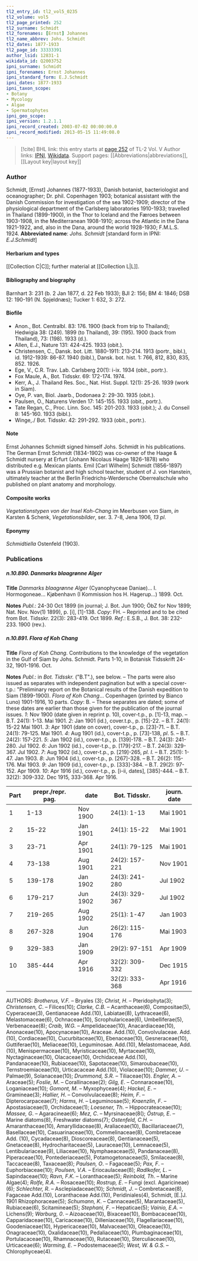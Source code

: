 ```yaml
---
tl2_entry_id: tl2_vol5_0235
tl2_volume: vol5
tl2_page_printed: 252
tl2_surname: Schmidt
tl2_forenames: [Ernst] Johannes
tl2_name_abbrev: Johs. Schmidt
tl2_dates: 1877-1933
tl2_page_id: 33333391
author_lsid: 12831-1
wikidata_id: Q2003752
ipni_surname: Schmidt
ipni_forenames: Ernst Johannes
ipni_standard_form: E.J.Schmidt
ipni_dates: 1877-1933
ipni_taxon_scope: 
- Botany
- Mycology
- Algae
- Spermatophytes
ipni_geo_scope: 
ipni_version: 1.2.1.1
ipni_record_created: 2003-07-02 00:00:00.0
ipni_record_modified: 2013-05-15 11:49:08.0
---
```


> [!cite] BHL link: this entry starts at [page 252](https://www.biodiversitylibrary.org/page/33333391) of TL-2 Vol. V
> Author links: [IPNI](https://www.ipni.org/a/12831-1), [Wikidata](https://www.wikidata.org/wiki/Q2003752). Support pages: [[Abbreviations|abbreviations]], [[Layout key|layout key]]

### Author

Schmidt, \[Ernst\] Johannes (1877-1933), Danish botanist, bacteriologist and oceanographer; Dr. phil. Copenhagen 1903; botanical assistant with the Danish Commission for investigation of the sea 1902-1909; director of the physiological department of the Carlsberg laboratories 1910-1933; travelled in Thailand (1899-1900), in the Thor to Iceland and the Færoes between 1903-1908, in the Mediterranean 1908-1910; across the Atlantic in the Dana 1921-1922, and, also in the Dana, around the world 1928-1930; F.M.L.S. 1924. 
**Abbreviated name**: *Johs. Schmidt* \[standard form in IPNI: *E.J.Schmidt*\]

#### Herbarium and types

[[Collection C|C]]; further material at [[Collection L|L]].

#### Bibliography and biography

Barnhart 3: 231 (b. 2 Jan 1877, d. 22 Feb 1933); BJI 2: 156; BM 4: 1846; DSB 12: 190-191 (N. Spjeldnæs); Tucker 1: 632, 3: 272.

#### Biofile

- Anon., Bot. Centralbl. 83: 176. 1900 (back from trip to Thailand); Hedwigia 38: (249). 1899 (to Thailand), 39: (195). 1900 (back from Thailand), 73: (198). 1933 (d.).
- Allen, E.J., Nature 131: 424-425. 1933 (obit.).
- Christensen, C., Dansk. bot. Litt. 1880-1911: 213-214. 1913 (portr., bibl.), id. 1912-1939: 86-87. 1940 (bibl.), Dansk. bot. hist. 1: 766, 812, 830, 835, 852. 1926.
- Ege, V., C.R. Trav. Lab. Carlsberg 20(1): i-ix. 1934 (obit., portr.).
- Fox Maule, A., Bot. Tidsskr. 69: 172-174. 1974.
- Kerr, A., J. Thailand Res. Soc., Nat. Hist. Suppl. 12(1): 25-26. 1939 (work in Siam).
- Oye, P. van, Biol. Jaarb., Dodonaea 2: 29-30. 1935 (obit.).
- Paulsen, O., Naturens Verden 17: 145-155. 1933 (obit., portr.).
- Tate Regan, C., Proc. Linn. Soc. 145: 201-203. 1933 (obit.); J. du Conseil 8: 145-160. 1933 (bibl.).
- Winge,./ Bot. Tidsskr. 42: 291-292. 1933 (obit., portr.).

#### Note

Ernst Johannes Schmidt signed himself Johs. Schmidt in his publications. The German Ernst Schmidt (1834-1902) was co-owner of the Haage & Schmidt nursery at Erfurt (Johann Nicolaus Haage 1826-1878) who distributed e.g. Mexican plants. Emil \[Carl Wilhelm\] Schmidt (1856-1897) was a Prussian botanist and high school teacher, student of J. von Hanstein, ultimately teacher at the Berlin Friedrichs-Werdersche Oberrealschule who published on plant anatomy and morphology.

#### Composite works

*Vegetationstypen von der Insel Koh-Chang* im Meerbusen von Siam, *in* Karsten & Schenk, *Vegetationsbilder*, ser. 3. 7-8, Jena 1906, *13 pl*.

#### Eponymy

*Schmidtiella* Ostenfeld (1903).

### Publications

##### n.10.890. Danmarks blaagrønne Alger

**Title**
*Danmarks blaagrønne Alger* (Cyanophyceae Daniae)... I. Hormogoneae... Kjøbenhavn (I Kommission hos H. Hagerup...) 1899. Oct.

**Notes**
*Publ*.: 24-30 Oct 1899 (in journal; J. Bot. Jun 1900; ÖbZ for Nov 1899; Nat. Nov. Nov(1) 1899), p. \[i\], \[1\]-138. *Copy*: FH. – Reprinted and to be cited from Bot. Tidsskr. 22(3): 283-419. Oct 1899.
*Ref*.: E.S.B., J. Bot. 38: 232-233. 1900 (rev.).

##### n.10.891. Flora of Koh Chang

**Title**
*Flora of Koh Chang*. Contributions to the knowledge of the vegetation in the Gulf of Siam by Johs. Schmidt. Parts 1-10, in Botanisk Tidsskrift 24-32, 1901-1916. Oct.

**Notes**
*Publ*.: in *Bot. Tidsskr.* ("B.T".), see below. – The parts were also issued as separates with independent pagination but with a special cover-t.p.: "Preliminary report on the Botanical results of the Danish expedition to Siam (1899-1900). *Flora of Koh Chang*... Copenhagen (printed by Bianco Luno) 1901-1916, 10 parts. *Copy*: B. – These separates are dated; some of these dates are earlier than those given for the publication of the journal issues.
*1*: Nov 1900 (date given in reprint p. 10), cover-t.p., p. \[1\]-13, map. – B.T. 24(1): 1-13. Mai 1901.
*2*: Jan 1901 (id.), cover.t.p., p. \[15\]-22. – B.T. 24(1): 15-22 Mai 1901.
*3*: Apr 1901 (date on cover), cover-t.p., p. \[23\]-71. – B.T. 24(1): 79-125. Mai 1901.
*4*: Aug 1901 (id.), cover-t.p., p. \[73\]-138, *pl*. 5. – B.T. 24(2): 157-221.
*5*: Jan 1902 (id.), cover-t.p., p. \[139\]-178. – B.T. 24(3): 241-280. Jul 1902.
*6*: Jun 1902 (id.)., cover-t.p., p. \[179\]-217. – B.T. 24(3): 329-367. Jul 1902.
*7*: Aug 1902 (id.), cover-t.p., p. \[219\]-265, *pl. I.* – B.T. 25(1): 1-47. Jan 1903.
*8*: Jun 1904 (id.), cover-t.p., p. \[267\]-328. – B.T. 26(2): 115-176. Mai 1903.
*9*: Jan 1909 (id.), cover-t.p., p. \[333\]-384. – B.T. 29(2): 97-152. Apr 1909.
*10*: Apr 1916 (id.), cover-t.p., p. \[i-ii, dates\], \[385\]-444. – B.T. 32(2): 309-332. Dec 1915, 333-368. Apr 1916.

|Part	|prepr./repr. pag.	|date	|Bot. Tidsskr.	|journ. date|
|---	|---	|---	|---	|---	|
|1	|1-13	|Nov 1900	|24(1): 1-13	|Mai 1901|
|2	|15-22	|Jan 1901	|24(1): 15-22	|Mai 1901|
|3	|23-71	|Apr 1901	|24(1): 79-125	|Mai 1901|
|4	|73-138	|Aug 1901	|24(2): 157-221	|Nov 1901|
|5	|139-178	|Jan 1902	|24(3): 241-280	|Jul 1902|
|6	|179-217	|Jun 1902	|24(3): 329-367	|Jul 1902|
|7	|219-265	|Aug 1902	|25(1): 1-47	|Jan 1903|
|8	|267-328	|Jun 1904	|26(2): 115-176	|Mai 1903|
|9	|329-383	|Jan 1909	|29(2): 97-151	|Apr 1909|
|10	|385-444	|Apr 1916	|32(2): 309-332	|Dec 1915|
|	|	|	|32(2): 333-368	|Apr 1916|

AUTHORS: *Brotherus, V.F.* – Bryales (3); *Christ, H*. – Pteridophyta(3); *Christensen, C*. – Filices(10); *Clarke, C.B.* – Acanthaceae(6), Compositae(5), Cyperaceae(3), Gentianaceae Add.(10), Labiatae(8), Lythraceae(6), Melastomaceae(6), Ochnaceae(10), Scrophulariceae(6), Umbelliferae(5), Verbenaceae(8); *Craib, W.G.* – Ampelidaceae(10), Anacardiaceae(10), Anonaceae(10), Apocynaceae(10), Araceae. Add.(10), Convolvulaceae. Add.(10), Cordiaceae(10), Cucurbitaceae(10), Ebenaceae(10), Gesneraceae(10), Guttiferae(10), Meliaceae(10), Leguminosae. Add.(10), Melastomaceae, Add.(10), Menispermaceae(10), Myristicaceae(10), Myrtaceae(10), Nyctaginaceae(10), Olacaceae(10), Orchidaceae Add.(10), Pandanaceae(10), Rubiaceae(10), Sapotaceae(10), Simaroubaceae(10), Ternstroemiaceae(10), Urticacaceae Add.(10), Violaceae(10); *Dammer, U*. – Palmae(9), Solanaceae(10); *Drummond, S.R.* – Tiliaceae(10). *Engler, A*. – Araceae(5); *Foslie, M*. – Corallinaceae(2); *Gilg, E*. – Connaraceae(10), Loganiaceae(10); *Gomont, M*. – Myxophyceae(4); *Hackel, E*. – Gramineae(3); *Hallier, H*. – Convolvulaceae(8); *Heim, F*. – Dipterocarpaceae(7); *Harms, H*. – Leguminosae(5); *Kraenzlin, F*. – Apostasiaceae(1), Orchidaceae(1); *Loesener, Th*. – Hippocrateaceae(10); *Massee, G*. – Agaracineae(6); *Mez, C*. – Myrsinaceae(8(); *Östrup, E*. – Marine diatoms(8), Freshwater diatoms(7); *Ostenfeld, C.H.* – Amaranthaceae(10), Amaryllidaceae(8), Araliaceae(10), Bacillariaceae(7), Basellaceae(10), Casuarinaceae(10), Commelinaceae(8), Combretaceae Add. (10), Cycadaceae(8), Dioscoreaceae(8), Gentianaceae(5), Gnetaceae(8), Hydrocharitaceae(5), Lauraceae(10), Lemnaceae(5), Lentibulariaceae(9), Liliaceae(10), Nymphaeaceae(5), Pandanaceae(8), Piperaceae(10), Pontederiaceae(5), Potamogetonaceae(5), Smilaceae(8), Taccaceae(8), Taxaceae(8); *Paulsen, O*. – Fagaceae(5); *Pax, F*. – Euphorbiaceae(10); *Poulsen, V.A.* – Eriocaulaceae(8); *Radlkofer, L*. – Sapindaceae(10); *Ravn, F.K.* – Loranthaceae(5); *Reinbold, Th*. – Marine Algae(4); *Rolfe, R.A.* – Rosaceae(10); *Rostrup, E*. – Fungi (excl.
Agaricineae)(6); *Schlechter, R*. – Asclepiadaceae(10); *Schmidt, J*. – Combretaceae(8), Fagaceae Add.(10), Loranthaceae Add.(10), Peridiniales(4), Schmidt, \[E.\]J. 1901 Rhizophoraceae(5); *Schumann, K*. – Cannaceae(5), Marantaceae(5), Rubiaceae(6), Scitamineae(5); *Stephani, F*. – Hepaticae(5); *Vainio, E.A.* – Lichens(9); *Warburg, 0*. – Aizoaceae(10), Bixaceae(10), Bombacaceae(10), Capparidaceae(10), Caricaceae(10), Dilleniaceae(10), Flagellariaceae(10), Goodeniaceae(10), Hypericaceae(10), Malvaceae(10), Oleaceae(10), Onagraceae(10), Oxalidaceae(10), Pedaliaceae(10), Plumbaginaceae(10), Portulacaceae(10), Rhamnaceae(10), Rutaceae(10), Sterculiaceae(10), Urticaceae(6); *Warming, E*. – Podostemaceae(5); *West, W. & G.S.* – Chlorophyceae(4).

